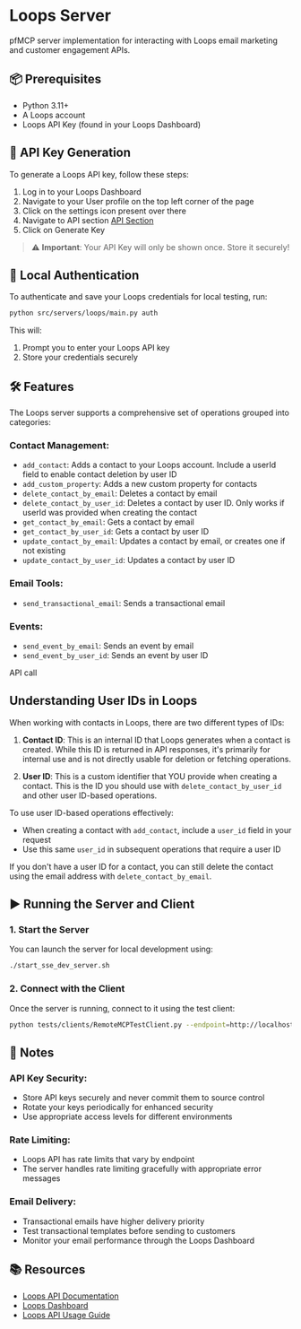 # Loops Server

pfMCP server implementation for interacting with Loops email marketing and customer engagement APIs.

## 📦 Prerequisites

- Python 3.11+
- A Loops account
- Loops API Key (found in your Loops Dashboard)

## 🔑 API Key Generation

To generate a Loops API key, follow these steps:

1. Log in to your Loops Dashboard
2. Navigate to your User profile on the top left corner of the page
3. Click on the settings icon present over there
4. Navigate to API section [API Section](https://app.loops.so/settings?page=api)
5. Click on Generate Key 
   
> ⚠️ **Important**: Your API Key will only be shown once. Store it securely!

## 🔐 Local Authentication

To authenticate and save your Loops credentials for local testing, run:

```bash
python src/servers/loops/main.py auth
```

This will:
1. Prompt you to enter your Loops API key
2. Store your credentials securely

## 🛠️ Features

The Loops server supports a comprehensive set of operations grouped into categories:

### Contact Management:

- `add_contact`: Adds a contact to your Loops account. Include a userId field to enable contact deletion by user ID
- `add_custom_property`: Adds a new custom property for contacts
- `delete_contact_by_email`: Deletes a contact by email
- `delete_contact_by_user_id`: Deletes a contact by user ID. Only works if userId was provided when creating the contact
- `get_contact_by_email`: Gets a contact by email
- `get_contact_by_user_id`: Gets a contact by user ID
- `update_contact_by_email`: Updates a contact by email, or creates one if not existing
- `update_contact_by_user_id`: Updates a contact by user ID

### Email Tools:

- `send_transactional_email`: Sends a transactional email

### Events:

- `send_event_by_email`: Sends an event by email
- `send_event_by_user_id`: Sends an event by user ID

API call

## Understanding User IDs in Loops

When working with contacts in Loops, there are two different types of IDs:

1. **Contact ID**: This is an internal ID that Loops generates when a contact is created. While this ID is returned in API responses, it's primarily for internal use and is not directly usable for deletion or fetching operations.

2. **User ID**: This is a custom identifier that YOU provide when creating a contact. This is the ID you should use with `delete_contact_by_user_id` and other user ID-based operations.

To use user ID-based operations effectively:
- When creating a contact with `add_contact`, include a `user_id` field in your request
- Use this same `user_id` in subsequent operations that require a user ID

If you don't have a user ID for a contact, you can still delete the contact using the email address with `delete_contact_by_email`.

## ▶️ Running the Server and Client

### 1. Start the Server

You can launch the server for local development using:

```bash
./start_sse_dev_server.sh
```

### 2. Connect with the Client

Once the server is running, connect to it using the test client:

```bash
python tests/clients/RemoteMCPTestClient.py --endpoint=http://localhost:8000/loops/local
```

## 📎 Notes

### API Key Security:
- Store API keys securely and never commit them to source control
- Rotate your keys periodically for enhanced security
- Use appropriate access levels for different environments

### Rate Limiting:
- Loops API has rate limits that vary by endpoint
- The server handles rate limiting gracefully with appropriate error messages

### Email Delivery:
- Transactional emails have higher delivery priority
- Test transactional templates before sending to customers
- Monitor your email performance through the Loops Dashboard

## 📚 Resources

- [Loops API Documentation](https://docs.loops.so/reference)
- [Loops Dashboard](https://app.loops.so)
- [Loops API Usage Guide](https://docs.loops.so/reference/api-key-reference) 
